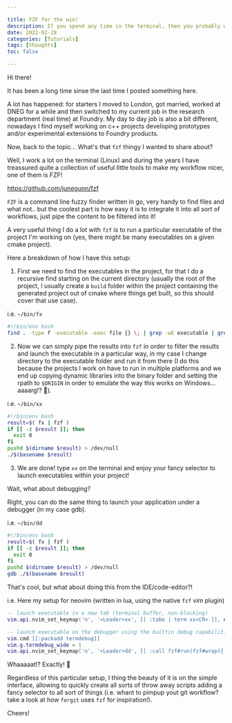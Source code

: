 ```yaml
---

title: FZF for the win!
description: If you spend any time in the terminal, then you probably will like fzf.
date: 2022-02-28
categories: [Tutorials]
tags: [thoughts]
toc: false

---
```


<!--more-->

Hi there!

It has been a long time sinse the last time I posted something here.

A lot has happened: for starters I moved to London, got married, worked at
DNEG for a while and then switched to my current job in the research department (real time) at Foundry.
My day to day job is also a bit different, nowadays I find myself working on c++ projects developing
prototypes and/or experimental extensions to Foundry products.

Now, back to the topic... What's that `fzf` thingy I wanted to share about?

Well, I work a lot on the terminal (Linux) and during the years I have treassured quite a collection
of useful little tools to make my workflow nicer, one of them is FZF!

https://github.com/junegunn/fzf

`FZF` is a command line fuzzy finder written in go, very handy to find files and what not.. but the coolest
part is how easy it is to integrate it into all sort of workflows, just pipe the content to be filtered
into it!

A very useful thing I do a lot with `fzf` is to run a particular executable of the project I'm
working on (yes, there might be many executables on a given cmake project).

Here a breakdown of how I have this setup:

1. First we need to find the executables in the project, for that I do a recursive find starting on the
current directory (usually the root of the project, I usually create a `build` folder within the project
containing the generated project out of cmake where things get built, so this should cover that use case).

i.e. `~/bin/fx`
```bash
#!/bin/env bash
find . -type f -executable -exec file {} \; | grep -wE executable | grep -Po ".*(?=:)"
```

2. Now we can simply pipe the results into `fzf` in order to filter the results and launch the executable
in a particular way, in my case I change directory to the executable folder and run it from there
(I do this because the projects I work on have to run in multiple platforms and we end up copying
dynamic libraries into the binary folder and setting the rpath to `$ORIGIN` in order to emulate the way this
works on Windows... aaaarg!? :see_no_evil:).

i.e. `~/bin/xx`
```bash
#!/bin/env bash
result=$( fx | fzf )
if [[ -z $result ]]; then
  exit 0
fi
pushd $(dirname $result) > /dev/null
./$(basename $result)
```

3. We are done! type `xx` on the terminal and enjoy your fancy selector to launch executables within your project!

Wait, what about debugging?

Right, you can do the same thing to launch your application under a debugger (in my case gdb).

i.e. `~/bin/dd`
```bash
#!/bin/env bash
result=$( fx | fzf )
if [[ -z $result ]]; then
  exit 0
fi
pushd $(dirname $result) > /dev/null
gdb ./$(basename $result)
```

That's cool, but what about doing this from the IDE/code-editor?!

i.e. Here my setup for neovim (written in lua, using the native `fzf` vim plugin)
```lua
-- launch executable in a new tab (terminal buffer, non-blocking)
vim.api.nvim_set_keymap('n', '<Leader>xx', [[ :tabe | term xx<CR> ]], noremap)

-- launch executable on the debugger using the builtin debug capabilities (i.e. ability to set breakpoints in the editor)
vim.cmd [[:packadd termdebug]]
vim.g.termdebug_wide = 1
vim.api.nvim_set_keymap('n', '<Leader>dd', [[ :call fzf#run(fzf#wrap({'source': 'fx', 'sink': 'Termdebug'}))<CR>]], noremap)
```

Whaaaaat!? Exactly! :exploding_head:

Regardless of this particular setup, I thing the beauty of it is on the simple interface, allowing to quickly
create all sorts of throw away scripts adding a fancy selector to all sort of things (i.e. whant to pimpup yout
git workflow? take a look at how `forgit` uses `fzf` for inspiration!).


Cheers!
